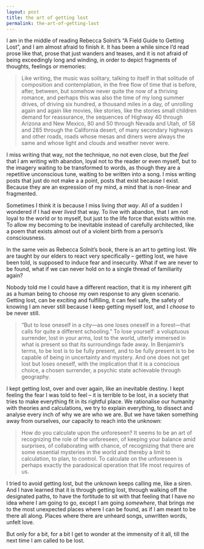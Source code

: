 ```yaml
---
layout: post
title: the art of getting lost
permalink: the-art-of-getting-lost
---
```

I am in the middle of reading Rebecca Solnit’s “A Field Guide to Getting Lost”, and I am almost afraid to finish it. It has been a while since I’d read prose like that, prose that just wanders and teases, and it is not afraid of being exceedingly long and winding, in order to depict fragments of thoughts, feelings or memories:

> Like writing, the music was solitary, talking to itself in that solitude of composition and contemplation, in the free flow of time that is before, after, between, but somehow never quite the now of a thriving romance, and perhaps this was also the time of my long summer drives, of driving six hundred, a thousand miles in a day, of unrolling again and again like movies, like stories, like the stories small children demand for reassurance, the sequences of Highway 40 through Arizona and New Mexico, 80 and 50 through Nevada and Utah, of 58 and 285 through the California desert, of many secondary highways and other roads, roads whose mesas and diners were always the same and whose light and clouds and weather never were.

I miss writing that way, not the technique, no not even close, but the _feel_ that I am writing with abandon, loyal not to the reader or even myself, but to the imagery waiting to be transformed to words, as though they are a repetitive unconscious tune, waiting to be written into a song. I miss writing posts that just do not make a a point, posts that exist because I exist. Because they are an expression of my mind, a mind that is non-linear and fragmented. 

Sometimes I think it is because I miss living _that way_. All of a sudden I wondered if I had ever _lived_ that way. To live with abandon, that I am not loyal to the world or to myself, but just to the life force that exists within me. To allow my becoming to be inevitable instead of carefully architected, like a poem that exists almost out of a violent birth from a person’s consciousness. 

In the same vein as Rebecca Solnit’s book, there is an art to getting lost. We are taught by our elders to react very specifically – getting lost, we have been told, is supposed to induce fear and insecurity. What if we are never to be found, what if we can never hold on to a single thread of familiarity again? 

Nobody told me I could have a different reaction, that it is my inherent gift as a human being to choose my own response to any given scenario. Getting lost, can be exciting and fulfilling, it can feel safe, the safety of knowing I am never still because I keep getting myself lost, and I _choose_ to be never still. 

> “But to lose oneself in a city—as one loses oneself in a forest—that calls for quite a different schooling.” To lose yourself: a voluptuous surrender, lost in your arms, lost to the world, utterly immersed in what is present so that its surroundings fade away. In Benjamin’s terms, to be lost is to be fully present, and to be fully present is to be capable of being in uncertainty and mystery. And one does not get lost but loses oneself, with the implication that it is a conscious choice, a chosen surrender, a psychic state achievable through geography.

I kept getting lost, over and over again, like an inevitable destiny. I kept feeling the fear I was told to feel – it is terrible to be lost, in a society that tries to make everything fit in its rightful place. We rationalise our humanity with theories and calculations, we try to explain everything, to dissect and analyse every inch of why we are who we are. But we have taken something away from ourselves, our capacity to reach into the unknown:

> How do you calculate upon the unforeseen? It seems to be an art of recognizing the role of the unforeseen, of keeping your balance amid surprises, of collaborating with chance, of recognizing that there are some essential mysteries in the world and thereby a limit to calculation, to plan, to control. To calculate on the unforeseen is perhaps exactly the paradoxical operation that life most requires of us.

I tried to avoid getting lost, but the unknown keeps calling me, like a siren. And I have learned that it is through getting lost, through walking off the designated paths, to have the fortitude to sit with that feeling that I have no idea where I am going to go, except I am going _somewhere_, that brings me to the most unexpected places where I can be found, as if I am meant to be there all along. Places where there are unheard songs, unwritten words, unfelt love.

But only for a bit, for a bit I get to wonder at the immensity of it all, till the next time I am called to be lost. 
